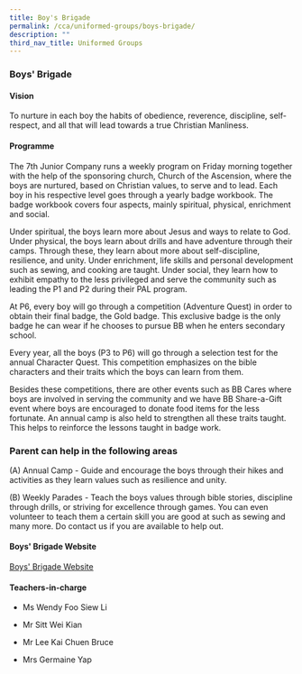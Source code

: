 ```yaml
---
title: Boy's Brigade
permalink: /cca/uniformed-groups/boys-brigade/
description: ""
third_nav_title: Uniformed Groups
---
```

### Boys' Brigade

#### Vision

To nurture in each boy the habits of obedience, reverence, discipline, self-respect, and all that will lead towards a true Christian Manliness.

#### Programme

The 7th Junior Company runs a weekly program on Friday morning together with the help of the sponsoring church, Church of the Ascension, where the boys are nurtured, based on Christian values, to serve and to lead. Each boy in his respective level goes through a yearly badge workbook. The badge workbook covers four aspects, mainly spiritual, physical, enrichment and social.

Under spiritual, the boys learn more about Jesus and ways to relate to God. Under physical, the boys learn about drills and have adventure through their camps. Through these, they learn about more about self-discipline, resilience, and unity. Under enrichment, life skills and personal development such as sewing, and cooking are taught. Under social, they learn how to exhibit empathy to the less privileged and serve the community such as leading the P1 and P2 during their PAL program.

At P6, every boy will go through a competition (Adventure Quest) in order to obtain their final badge, the Gold badge. This exclusive badge is the only badge he can wear if he chooses to pursue BB when he enters secondary school.

Every year, all the boys (P3 to P6) will go through a selection test for the annual Character Quest. This competition emphasizes on the bible characters and their traits which the boys can learn from them.

Besides these competitions, there are other events such as BB Cares where boys are involved in serving the community and we have BB Share-a-Gift event where boys are encouraged to donate food items for the less fortunate. An annual camp is also held to strengthen all these traits taught. This helps to reinforce the lessons taught in badge work.

### Parent can help in the following areas

(A) Annual Camp - Guide and encourage the boys through their hikes and activities as they learn values such as resilience and unity.

(B) Weekly Parades - Teach the boys values through bible stories, discipline through drills, or striving for excellence through games. You can even volunteer to teach them a certain skill you are good at such as sewing and many more. Do contact us if you are available to help out.

#### Boys' Brigade Website

[Boys' Brigade Website](https://sites.google.com/a/saintandrewsjunior.moe.edu.sg/sajs-7j-boys-brigade/home)

#### Teachers-in-charge

*   Ms Wendy Foo Siew Li
*   Mr Sitt Wei Kian 
    
*   Mr Lee Kai Chuen Bruce
*   Mrs Germaine Yap